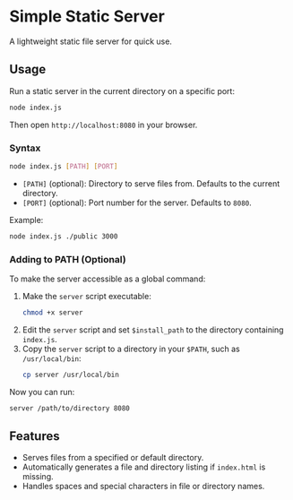 # Simple Static Server

A lightweight static file server for quick use.

## Usage

Run a static server in the current directory on a specific port:

```bash
node index.js
```

Then open `http://localhost:8080` in your browser.

### Syntax

```bash
node index.js [PATH] [PORT]
```

- `[PATH]` (optional): Directory to serve files from. Defaults to the current directory.
- `[PORT]` (optional): Port number for the server. Defaults to `8080`.

Example:
```bash
node index.js ./public 3000
```

### Adding to PATH (Optional)

To make the server accessible as a global command:

1. Make the `server` script executable:
   ```bash
   chmod +x server
   ```
2. Edit the `server` script and set `$install_path` to the directory containing `index.js`.
3. Copy the `server` script to a directory in your `$PATH`, such as `/usr/local/bin`:
   ```bash
   cp server /usr/local/bin
   ```

Now you can run:
```bash
server /path/to/directory 8080
```

## Features

- Serves files from a specified or default directory.
- Automatically generates a file and directory listing if `index.html` is missing.
- Handles spaces and special characters in file or directory names.